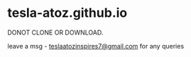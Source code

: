# tesla-atoz.github.io

DONOT CLONE OR DOWNLOAD.

leave a msg - teslaatozinspires7@gmail.com
for any queries

